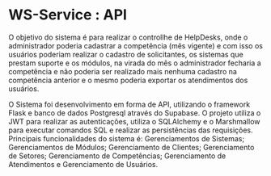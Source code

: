 # WS-Service : API

O objetivo do sistema é para realizar o controllhe de HelpDesks, onde o administrador poderia cadastrar a competência (mês vigente) e com isso os usuários poderiam realizar o cadastro de solicitantes, os sistemas que prestam suporte e os módulos, na virada do mês o administrador fecharia a competência e não poderia ser realizado mais nenhuma cadastro na competência anterior e o mesmo poderia exportar os atendimentos dos usuários.

O Sistema foi desenvolvimento em forma de API, utilizando o framework Flask e banco de dados Postgresql através do Supabase. O projeto utiliza o JWT para realizar as autenticações, utiliza o SQLAlchemy e o Marshmallow para executar comandos SQL e realizar as persistências das requisições. Principais funcionalidades do sistema é: Gerenciamentos de Sistemas; Gerenciamentos de Módulos; Gerenciamento de Clientes; Gerenciamento de Setores; Gerenciamento de Competências; Gerenciamento de Atendimentos e Gerenciamento de Usuários.
